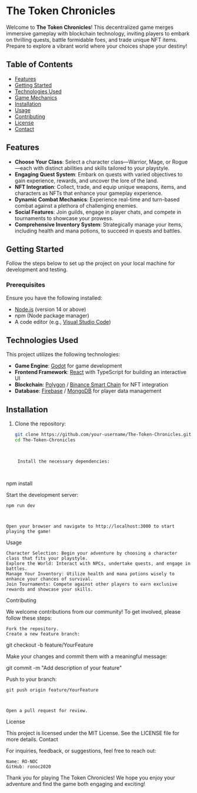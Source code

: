 # The Token Chronicles

Welcome to **The Token Chronicles**! This decentralized game merges immersive gameplay with blockchain technology, inviting players to embark on thrilling quests, battle formidable foes, and trade unique NFT items. Prepare to explore a vibrant world where your choices shape your destiny!

## Table of Contents

- [Features](#features)
- [Getting Started](#getting-started)
- [Technologies Used](#technologies-used)
- [Game Mechanics](#game-mechanics)
- [Installation](#installation)
- [Usage](#usage)
- [Contributing](#contributing)
- [License](#license)
- [Contact](#contact)

## Features

- **Choose Your Class**: Select a character class—Warrior, Mage, or Rogue—each with distinct abilities and skills tailored to your playstyle.
- **Engaging Quest System**: Embark on quests with varied objectives to gain experience, rewards, and uncover the lore of the land.
- **NFT Integration**: Collect, trade, and equip unique weapons, items, and characters as NFTs that enhance your gameplay experience.
- **Dynamic Combat Mechanics**: Experience real-time and turn-based combat against a plethora of challenging enemies.
- **Social Features**: Join guilds, engage in player chats, and compete in tournaments to showcase your prowess.
- **Comprehensive Inventory System**: Strategically manage your items, including health and mana potions, to succeed in quests and battles.

## Getting Started

Follow the steps below to set up the project on your local machine for development and testing.

### Prerequisites

Ensure you have the following installed:

- [Node.js](https://nodejs.org) (version 14 or above)
- npm (Node package manager)
- A code editor (e.g., [Visual Studio Code](https://code.visualstudio.com/))

## Technologies Used

This project utilizes the following technologies:

- **Game Engine**: [Godot](https://godotengine.org/) for game development
- **Frontend Framework**: [React](https://reactjs.org/) with TypeScript for building an interactive UI
- **Blockchain**: [Polygon](https://polygon.technology/) / [Binance Smart Chain](https://www.binance.org/en/smartChain) for NFT integration
- **Database**: [Firebase](https://firebase.google.com/) / [MongoDB](https://www.mongodb.com/) for player data management

## Installation

1. Clone the repository:
   ```bash
   git clone https://github.com/your-username/The-Token-Chronicles.git
   cd The-Token-Chronicles

    

    Install the necessary dependencies:

          

npm install

    

Start the development server:

      

    npm run dev

        

    Open your browser and navigate to http://localhost:3000 to start playing the game!

Usage

    Character Selection: Begin your adventure by choosing a character class that fits your playstyle.
    Explore the World: Interact with NPCs, undertake quests, and engage in battles.
    Manage Your Inventory: Utilize health and mana potions wisely to enhance your chances of survival.
    Join Tournaments: Compete against other players to earn exclusive rewards and showcase your skills.

Contributing

We welcome contributions from our community! To get involved, please follow these steps:

    Fork the repository.
    Create a new feature branch:

          

git checkout -b feature/YourFeature

    

Make your changes and commit them with a meaningful message:

      

git commit -m "Add description of your feature"

    

Push to your branch:

      

    git push origin feature/YourFeature

        

    Open a pull request for review.

License

This project is licensed under the MIT License. See the LICENSE file for more details.
Contact

For inquiries, feedback, or suggestions, feel free to reach out:

    Name: RO-NOC
    GitHub: ronoc2020

Thank you for playing The Token Chronicles! We hope you enjoy your adventure and find the game both engaging and exciting!

